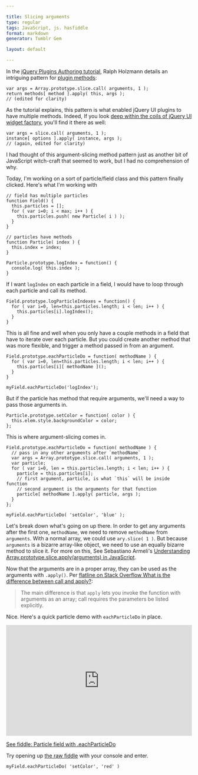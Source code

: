 ```yaml
---

title: Slicing arguments
type: regular
tags: JavaScript, js. hasfiddle
format: markdown
generator: Tumblr Gem

layout: default

---
```


In the [jQuery Plugins Authoring tutorial](http://docs.jquery.com/Plugins/Authoring), Ralph Holzmann details an intriguing pattern for [plugin methods](http://docs.jquery.com/Plugins/Authoring#Plugin_Methods):

    var args = Array.prototype.slice.call( arguments, 1 );
    return methods[ method ].apply( this, args );
    // (edited for clarity)

As the tutorial explains, this pattern is what enabled jQuery UI plugins to have multiple methods. Indeed, If you look [deep within the coils of jQuery UI widget factory](https://github.com/jquery/jquery-ui/blob/a3abb3b5f/ui/jquery.ui.widget.js#L153), you'll find it there as well:

    var args = slice.call( arguments, 1 );
    instance[ options ].apply( instance, args );
    // (again, edited for clarity)

I had thought of this argument-slicing method pattern just as another bit of JavaScript witch-craft that seemed to work, but I had no comprehension of why.

Today, I'm working on a sort of particle/field class and this pattern finally clicked. Here's what I'm working with

    // field has multiple particles
    function Field() {
      this.particles = [];
      for ( var i=0; i < max; i++ ) {
        this.particles.push( new Particle( i ) );
      }
    }
    
    // particles have methods
    function Particle( index ) {
      this.index = index;
    }
    
    Particle.prototype.logIndex = function() {
      console.log( this.index );
    }

If I want `logIndex` on each particle in a field, I would have to loop through each particle and call its method.

    Field.prototype.logParticleIndexes = function() {
      for ( var i=0, len=this.particles.length; i < len; i++ ) {
        this.particles[i].logIndex();
      }
    }

This is all fine and well when you only have a couple methods in a field that have to iterate over each particle. But you could create another method that was more flexible, and trigger a method passed in from an argument.

    Field.prototype.eachParticleDo = function( methodName ) {
      for ( var i=0, len=this.particles.length; i < len; i++ ) {
        this.particles[i][ methodName ]();
      }
    }
    
    myField.eachParticleDo('logIndex');

But if the particle has method that require arguments, we'll need a way to pass those arguments in.

    Particle.prototype.setColor = function( color ) {
      this.elem.style.backgroundColor = color;
    };

This is where argument-slicing comes in.

    Field.prototype.eachParticleDo = function( methodName ) {
      // pass in any other arguments after `methodName`
      var args = Array.prototype.slice.call( arguments, 1 );
      var particle;
      for ( var i=0, len = this.particles.length; i < len; i++ ) {
        particle = this.particles[i];
        // first argument, particle, is what `this` will be inside function
        // second argument is the arguments for that function
        particle[ methodName ].apply( particle, args );
      }
    };
    
    myField.eachParticleDo( 'setColor', 'blue' );

Let's break down what's going on up there. In order to get any arguments after the first one, `methodName`, we need to remove `methodName` from `arguments`. With a normal array, we could use `ary.slice( 1 )`. But because `arguments` is a bizarre array-like object, we need to use an equally bizarre method to slice it. For more on this, See Sebastiano Armeli's [Understanding Array.prototype.slice.apply(arguments) in JavaScript](http://blog.sebarmeli.com/2010/11/12/understanding-array-prototype-slice-applyarguments/).  

Now that the arguments are in a proper array, they can be used as the arguments with `.apply()`. Per [flatline on Stack Overflow What is the difference between call and apply?](http://stackoverflow.com/a/1986909/182183):

> The main difference is that `apply` lets you invoke the function with arguments as an array; call requires the parameters be listed explicitly.

Nice. Here's a quick particle demo with `eachParticleDo` in place.

<iframe style="width: 100%; height: 300px" src="http://jsfiddle.net/desandro/mNtrc/embedded/result,js/" allowfullscreen="allowfullscreen" frameborder="0"> </iframe>

[See fiddle: Particle field with .eachParticleDo](http://jsfiddle.net/desandro/mNtrc/)

Try opening up [the raw fiddle](http://jsfiddle.net/desandro/mNtrc/show/light/) with your console and enter.

    myField.eachParticleDo( 'setColor', 'red' )

    
